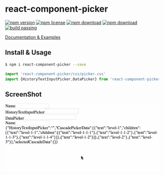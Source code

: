 # react-component-picker

<!-- badge -->
[![npm version](https://img.shields.io/npm/v/react-component-picker.svg)](https://www.npmjs.com/package/react-component-picker)
[![npm license](https://img.shields.io/npm/l/react-component-picker.svg)](https://www.npmjs.com/package/react-component-picker)
[![npm download](https://img.shields.io/npm/dm/react-component-picker.svg)](https://www.npmjs.com/package/react-component-picker)
[![npm download](https://img.shields.io/npm/dt/react-component-picker.svg)](https://www.npmjs.com/package/react-component-picker)
[![build passing](https://travis-ci.org/m860/react-component-picker.svg?branch=master)](https://www.npmjs.com/package/react-component-picker)
<!-- endbadge -->

[Documentation & Examples](./API.md)

## Install & Usage

```bash
$ npm i react-component-picker --save
```

```javascript
import 'react-component-picker/css/picker.css'
import {HistoryTextInputPicker,DataPicker} from 'react-component-picker'
```

## ScreenShot

<img src="https://raw.githubusercontent.com/m860/react-component-picker/master/src/screenshot/react-component-picker.gif"/>
